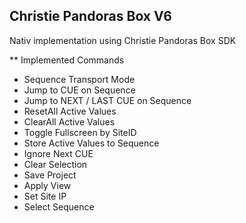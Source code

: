 ## Christie Pandoras Box V6

Nativ implementation using Christie Pandoras Box SDK

** Implemented Commands
* Sequence Transport Mode
* Jump to CUE on Sequence
* Jump to NEXT / LAST CUE on Sequence
* ResetAll Active Values
* ClearAll Active Values
* Toggle Fullscreen by SiteID
* Store Active Values to Sequence
* Ignore Next CUE
* Clear Selection
* Save Project
* Apply View
* Set Site IP
* Select Sequence